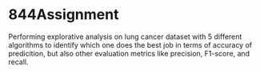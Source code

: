# 844Assignment

Performing explorative analysis on lung cancer dataset with 5 different algorithms to identify which one does the best job in terms of accuracy of predicition, but also other evaluation metrics like precision, F1-score, and recall.
